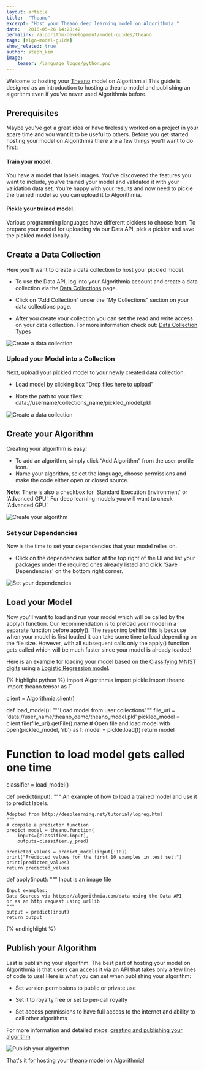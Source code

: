 ```yaml
---
layout: article
title:  "Theano"
excerpt: "Host your Theano deep learning model on Algorithmia."
date:   2016-05-26 14:28:42
permalink: /algorithm-development/model-guides/theano
tags: [algo-model-guide]
show_related: true
author: steph_kim
image:
    teaser: /language_logos/python.png
---
```



Welcome to hosting your <a href="http://deeplearning.net/software/theano/">Theano</a> model on Algorithmia! This guide is designed as an introduction to hosting a theano model and publishing an algorithm even if you’ve never used Algorithmia before.


## Prerequisites
Maybe you've got a great idea or have tirelessly worked on a project in your spare time and you want it to be useful to others. Before you get started hosting your model on Algorithmia there are a few things you'll want to do first:

#### Train your model.
You have a model that labels images. You've discovered the features you want to include, you've trained your model and validated it with your validation data set. You're happy with your results and now need to pickle the trained model so you can upload it to Algorithmia.

#### Pickle your trained model.
Various programming languages have different picklers to choose from. To prepare your model for uploading via our Data API, pick a pickler and save the pickled model locally.

## Create a Data Collection
Here you'll want to create a data collection to host your pickled model.

- To use the Data API, log into your Algorithmia account and create a data collection via the <a href="https://algorithmia.com/data/hosted">Data Collections</a> page.

- Click on “Add Collection” under the “My Collections” section on your data collections page.

- After you create your collection you can set the read and write access on your data collection. For more information check out: <a href="http://developers.algorithmia.com/application-development/data-sources/hosted-data-guide/">Data Collection Types</a>


<img src="/images/post_images/model_hosting/add_collection.png" alt="Create a data collection" class="screenshot">

### Upload your Model into a Collection
Next, upload your pickled model to your newly created data collection.

- Load model by clicking box “Drop files here to upload”

- Note the path to your files: data://username/collections_name/pickled_model.pkl

<img src="/images/post_images/model_hosting/theano_update_collections.png" alt="Create a data collection" class="screenshot">

## Create your Algorithm
Creating your algorithm is easy!

- To add an algorithm, simply click “Add Algorithm” from the user profile icon.
- Name your algorithm, select the language, choose permissions and make the code either open or closed source.

**Note**: There is also a checkbox for 'Standard Execution Environment' or 'Advanced GPU'. For deep learning models you will want to check 'Advanced GPU'.

<img src="/images/post_images/model_hosting/create_new_alg_python3.png" alt="Create your algorithm" class="screenshot">

### Set your Dependencies
Now is the time to set your dependencies that your model relies on.

- Click on the dependencies button at the top right of the UI and list your packages under the required ones already listed and click 'Save Dependencies' on the bottom right corner.

<img src="/images/post_images/model_hosting/theano_dependencies.png" alt="Set your dependencies" class="screenshot">

## Load your Model
Now you'll want to load and run your model which will be called by the apply() function.
Our recommendation is to preload your model in a separate function before apply(). The reasoning behind this is because when your model is first loaded it can take some time to load depending on the file size. However, with all subsequent calls only the apply() function gets called which will be much faster since your model is already loaded!

Here is an example for loading your model based on the <a href="http://deeplearning.net/tutorial/logreg.html">Classifying MNIST digits</a> using a <a href="http://deeplearning.net/tutorial/code/logistic_sgd.py">Logistic Regression model</a>.

{% highlight python %}
import Algorithmia
import pickle
import theano
import theano.tensor as T

client = Algorithmia.client()

def load_model():
    """Load model from user collections"""
    file_uri = 'data://user_name/theano_demo/theano_model.pkl'
    pickled_model = client.file(file_uri).getFile().name
    # Open file and load model
    with open(pickled_model, 'rb') as f:
        model = pickle.load(f)
        return model

# Function to load model gets called one time
classifier = load_model()

def predict(input):
    """
    An example of how to load a trained model and use it
    to predict labels.

    Adopted from http://deeplearning.net/tutorial/logreg.html
    """
    # compile a predictor function
    predict_model = theano.function(
        inputs=[classifier.input],
        outputs=classifier.y_pred)

    predicted_values = predict_model(input[:10])
    print("Predicted values for the first 10 examples in test set:")
    print(predicted_values)
    return predicted_values


def apply(input):
    """
    Input is an image file

    Input examples:
    Data Sources via https://algorithmia.com/data using the Data API
    or as an http request using urllib
    """
    output = predict(input)
    return output
{% endhighlight %}

## Publish your Algorithm
Last is publishing your algorithm. The best part of hosting your model on Algorithmia is that users can access it via an API that takes only a few lines of code to use! Here is what you can set when publishing your algorithm:

- Set version permissions to public or private use

- Set it to royalty free or set to per-call royalty

- Set access permissions to have full access to the internet and ability to call other algorithms

For more information and detailed steps: <a href="http://developers.algorithmia.com/basics/your_first_algo/">creating and publishing your algorithm</a>

<img src="/images/post_images/model_hosting/publish_alg.png" alt="Publish your algorithm" class="screenshot">

That's it for hosting your <a href="http://deeplearning.net/software/theano/">theano</a> model on Algorithmia!
